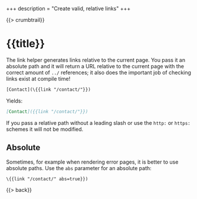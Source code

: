 +++
description = "Create valid, relative links"
+++

{{> crumbtrail}}

# {{title}}

The link helper generates links relative to the current page. You pass it an absolute path and it will return a URL relative to the current page with the correct amount of `../` references; it also does the important job of checking links exist at compile time!

```handlebars
[Contact](\{{link "/contact/"}})
```

Yields: 

```markdown
[Contact]({{link "/contact/"}})
```

If you pass a relative path without a leading slash or use the `http:` or `https:` schemes it will not be modified.

## Absolute

Sometimes, for example when rendering error pages, it is better to use absolute paths. Use the `abs` parameter for an absolute path:

```handlebars
\{{link "/contact/" abs=true}})
```

{{> back}}
